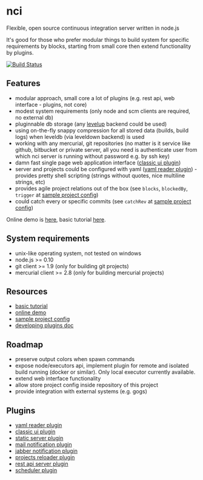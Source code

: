 
# nci

Flexible, open source continuous integration server written in node.js


It's good for those who prefer modular things to build system for specific
requirements by blocks, starting from small core then extend functionality
by plugins.


[![Build Status](https://travis-ci.org/node-ci/nci.svg?branch=master)](https://travis-ci.org/node-ci/nci)


## Features

* modular approach, small core a lot of plugins (e.g. rest api, web interface - 
plugins, not core)
* modest system requirements (only node and scm clients are required, no
external db)
* pluginnable db storage (any [levelup](https://github.com/Level/levelup)
backend could be used)
* using on-the-fly snappy compression for all stored data (builds, build logs)
when leveldb (via leveldown backend) is used
* working with any mercurial, git repositories (no matter is it service like
github, bitbucket or private server, all you need is authenticate user from
which nci server is running without password e.g. by ssh key)
* damn fast single page web application interface
([classic ui plugin](https://github.com/node-ci/nci-classic-ui))
* server and projects could be configured with yaml
([yaml reader plugin](https://github.com/node-ci/nci-yaml-reader)) - provides
pretty shell scripting (strings without quotes, nice multiline strings, etc)
* provides agile project relations out of the box (see `blocks`, `blockedBy`,
`trigger` at [sample project config](./docs/sample-project-config.yaml))
* could catch every or specific commits (see `catchRev` at
[sample project config](./docs/sample-project-config.yaml))


Online demo is [here](http://classicui-ncidemo.rhcloud.com/), basic tutorial
[here](./docs/tutorials/standalone-web-ui.md).


## System requirements

* unix-like operating system, not tested on windows
* node.js >= 0.10
* git client >= 1.9 (only for building git projects)
* mercurial client >= 2.8 (only for building mercurial projects)


## Resources

* [basic tutorial](./docs/tutorials/standalone-web-ui.md)
* [online demo](http://classicui-ncidemo.rhcloud.com/)
* [sample project config](./docs/sample-project-config.yaml)
* [developing plugins doc](./docs/developing-plugins)


## Roadmap

* preserve output colors when spawn commands
* expose node/executors api, implement plugin for remote and isolated build
running (docker or similar). Only local executor currently available.
* extend web interface functionality
* allow store project config inside repository of this project
* provide integration with external systems (e.g. gogs)


## Plugins

* [yaml reader plugin](https://github.com/node-ci/nci-yaml-reader)
* [classic ui plugin](https://github.com/node-ci/nci-classic-ui)
* [static server plugin](https://github.com/node-ci/nci-static-server)
* [mail notification plugin](https://github.com/node-ci/nci-mail-notification)
* [jabber notification plugin](https://github.com/node-ci/nci-jabber-notification)
* [projects reloader plugin](https://github.com/node-ci/nci-projects-reloader)
* [rest api server plugin](https://github.com/node-ci/nci-rest-api-server)
* [scheduler plugin](https://github.com/node-ci/nci-scheduler)
